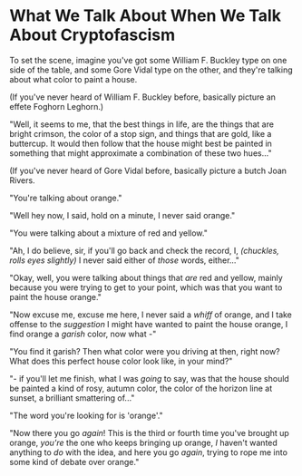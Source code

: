 # What We Talk About When We Talk About Cryptofascism

To set the scene, imagine you've got some William F. Buckley type on one side of the table, and some Gore Vidal type on the other, and they're talking about what color to paint a house.

(If you've never heard of William F. Buckley before, basically picture an effete Foghorn Leghorn.)

"Well, it seems to me, that the best things in life, are the things that are bright crimson, the color of a stop sign, and things that are gold, like a buttercup. It would then follow that the house might best be painted in something that might approximate a combination of these two hues..."

(If you've never heard of Gore Vidal before, basically picture a butch Joan Rivers.

"You're talking about orange."

"Well hey now, I said, hold on a minute, I never said orange."

"You were talking about a mixture of red and yellow."

"Ah, I do believe, sir, if you'll go back and check the record, I, *(chuckles, rolls eyes slightly)* I never said either of *those* words, either..."

"Okay, well, you were talking about things that *are* red and yellow, mainly because you were trying to get to your point, which was that you want to paint the house orange."

"Now excuse me, excuse me here, I never said a *whiff* of orange, and I take offense to the *suggestion* I might have wanted to paint the house orange, I find orange a *garish* color, now what -"

"You find it garish? Then what color were you driving at then, right now? What does this perfect house color look like, in your mind?"

"- if you'll let me finish, what I was *going* to say, was that the house should be painted a kind of rosy, autumn color, the color of the horizon line at sunset, a brilliant smattering of..."

"The word you're looking for is 'orange'."

"Now there you go *again*! This is the third or fourth time you've brought up orange, *you're* the one who keeps bringing up orange, *I* haven't wanted anything to *do* with the idea, and here you go *again*, trying to rope me into some kind of debate over orange."

